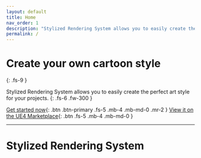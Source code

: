 ```yaml
---
layout: default
title: Home
nav_order: 1
description: "Stylized Rendering System allows you to easily create the perfect art style for your projects."
permalink: /
---
```


# Create your own cartoon style
{: .fs-9 }

Stylized Rendering System allows you to easily create the perfect art style for your projects.
{: .fs-6 .fw-300 }

[Get started now](#getting-started){: .btn .btn-primary .fs-5 .mb-4 .mb-md-0 .mr-2 } [View it on the UE4 Marketplace](https://unrealengine.com/marketplace/en-US/store){: .btn .fs-5 .mb-4 .mb-md-0 }

---
# Stylized Rendering System


